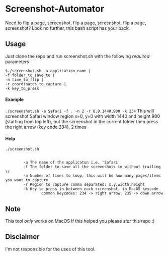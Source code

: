 # Screenshot-Automator

Need to flip a page, screenshot, flip a page, screenshot, flip a page, screenshot?
Look no further, this bash script has your back.

## Usage
Just clone the repo and run screenshot.sh with the following *required* parameters
<pre><code>$./screenshot.sh -a application_name |  
-f folder_to_save_to |  
-n time_to_flip |  
-r coordinates_to_capture |  
-k key_to_press</code></pre>

#### Example
`./screenshot.sh -a Safari -f . -n 2 -r 0,0,1440,900 -k 234`
This will screenshot Safari window region x=0, y=0 with width 1440 and height 900 (starting from top left),  put the screenshot in the current folder then press the right arrow (key code 234), 2 times 
  
#### Help
`./screenshot.sh`  
<pre><code>
        -a The name of the applicaton i.e. 'Safari'  
        -f The folder to save all the screenshots to without trailing \/  
        -n Number of times to loop, this will be how many pages/items you want to capture  
        -r Region to capture comma separated: x,y,width,height  
        -k Key to press in between each screenshot, in MacOS keycode  
                common keycodes: 234 -> right arrow, 235 -> down arrow  
</code></pre>
## Note
This tool *only* works on MacOS
If this helped you please *star* this repo :)

## Disclaimer
I'm not responsible for the uses of this tool.



